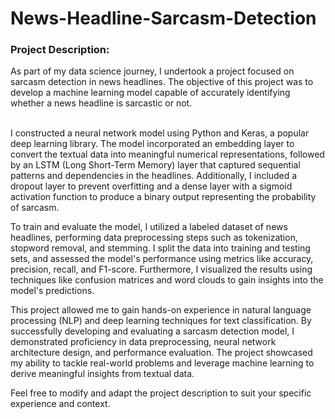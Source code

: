 # News-Headline-Sarcasm-Detection

<h3>Project Description:</h3>
<p></p>As part of my data science journey, I undertook a project focused on sarcasm detection in news headlines. The objective of this project was to develop a machine learning model capable of accurately identifying whether a news headline is sarcastic or not.</p>
<br>
I constructed a neural network model using Python and Keras, a popular deep learning library. The model incorporated an embedding layer to convert the textual data into meaningful numerical representations, followed by an LSTM (Long Short-Term Memory) layer that captured sequential patterns and dependencies in the headlines. Additionally, I included a dropout layer to prevent overfitting and a dense layer with a sigmoid activation function to produce a binary output representing the probability of sarcasm.

To train and evaluate the model, I utilized a labeled dataset of news headlines, performing data preprocessing steps such as tokenization, stopword removal, and stemming. I split the data into training and testing sets, and assessed the model's performance using metrics like accuracy, precision, recall, and F1-score. Furthermore, I visualized the results using techniques like confusion matrices and word clouds to gain insights into the model's predictions.

This project allowed me to gain hands-on experience in natural language processing (NLP) and deep learning techniques for text classification. By successfully developing and evaluating a sarcasm detection model, I demonstrated proficiency in data preprocessing, neural network architecture design, and performance evaluation. The project showcased my ability to tackle real-world problems and leverage machine learning to derive meaningful insights from textual data.

Feel free to modify and adapt the project description to suit your specific experience and context.
